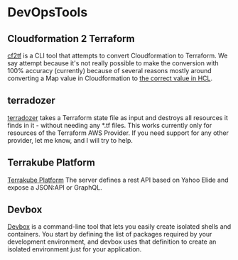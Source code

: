 # DevOpsTools

## Cloudformation 2 Terraform
[cf2tf](https://github.com/DontShaveTheYak/cf2tf) is a CLI tool that attempts to convert Cloudformation to Terraform. We say attempt because it's not really possible to make the conversion with 100% accuracy (currently) because of several reasons mostly around converting a Map value in Cloudformation to [the correct value in HCL](https://github.com/hashicorp/hcl/issues/294#issuecomment-446388342).

## terradozer
[terradozer](https://github.com/jckuester/terradozer) takes a Terraform state file as input and destroys all resources it finds in it - without needing any *.tf files. This works currently only for resources of the Terraform AWS Provider. If you need support for any other provider, let me know, and I will try to help.

## Terrakube Platform
[Terrakube Platform](https://github.com/AzBuilder/terrakube) The server defines a rest API based on Yahoo Elide and expose a JSON:API or GraphQL.

## Devbox
[Devbox](https://github.com/jetpack-io/devbox) is a command-line tool that lets you easily create isolated shells and containers. You start by defining the list of packages required by your development environment, and devbox uses that definition to create an isolated environment just for your application.

